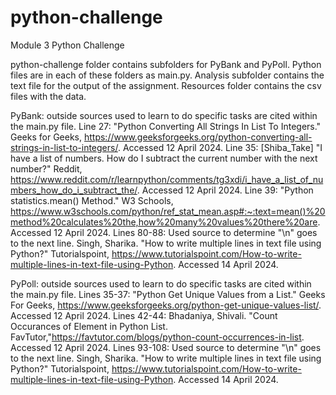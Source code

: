 # python-challenge

Module 3 Python Challenge

python-challenge folder contains subfolders for PyBank and PyPoll. Python files are in each of these folders as main.py.
Analysis subfolder contains the text file for the output of the assignment.
Resources folder contains the csv files with the data.

PyBank: outside sources used to learn to do specific tasks are cited within the main.py file.
    Line 27: "Python Converting All Strings In List To Integers." Geeks for Geeks, https://www.geeksforgeeks.org/python-converting-all-strings-in-list-to-integers/. Accessed 12 April 2024.
    Line 35: [Shiba_Take] "I have a list of numbers. How do I subtract the current number with the next number?" Reddit, https://www.reddit.com/r/learnpython/comments/tg3xdi/i_have_a_list_of_numbers_how_do_i_subtract_the/. Accessed 12 April 2024.
    Line 39: "Python statistics.mean() Method." W3 Schools, https://www.w3schools.com/python/ref_stat_mean.asp#:~:text=mean()%20method%20calculates%20the,how%20many%20values%20there%20are. Accessed 12 April 2024.
    Lines 80-88: Used source to determine "\n" goes to the next line. Singh, Sharika. "How to write multiple lines in text file using Python?" Tutorialspoint, https://www.tutorialspoint.com/How-to-write-multiple-lines-in-text-file-using-Python. Accessed 14 April 2024.

PyPoll: outside sources used to learn to do specific tasks are cited within the main.py file.
    Lines 35-37: "Python Get Unique Values from a List." Geeks For Geeks, https://www.geeksforgeeks.org/python-get-unique-values-list/. Accessed 12 April 2024.
    Lines 42-44: Bhadaniya, Shivali. "Count Occurances of Element in Python List. FavTutor,"https://favtutor.com/blogs/python-count-occurrences-in-list. Accessed 12 April 2024.
    Lines 93-108: Used source to determine "\n" goes to the next line. Singh, Sharika. "How to write multiple lines in text file using Python?" Tutorialspoint, https://www.tutorialspoint.com/How-to-write-multiple-lines-in-text-file-using-Python. Accessed 14 April 2024.
